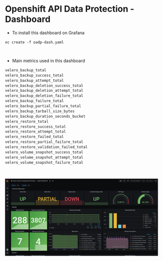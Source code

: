 # Openshift API Data Protection - Dashboard

- To install this dashboard on Grafana

```shell
oc create -f oadp-dash.yaml
```

&nbsp;

- Main metrics used in this dashboard

```bash
velero_backup_total
velero_backup_success_total
velero_backup_attempt_total
velero_backup_deletion_success_total
velero_backup_deletion_attempt_total
velero_backup_deletion_failure_total
velero_backup_failure_total
velero_backup_partial_failure_total
velero_backup_tarball_size_bytes
velero_backup_duration_seconds_bucket
velero_restore_total
velero_restore_success_total
velero_restore_attempt_total
velero_restore_failed_total
velero_restore_partial_failure_total
velero_restore_validation_failed_total
velero_volume_snapshot_success_total
velero_volume_snapshot_attempt_total
velero_volume_snapshot_failure_total
```

&nbsp;

![](dash.png)
